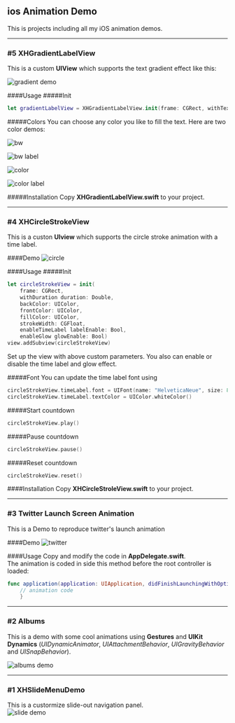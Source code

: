 ## ios Animation Demo
This is projects including all my iOS animation demos.

---
### \#5 XHGradientLabelView
This is a custom **UIView** which supports the text gradient effect like this:

![gradient demo](./Demo/gradient.gif)  

####Usage
#####Init

```swift
let gradientLabelView = XHGradientLabelView.init(frame: CGRect, withText text: String, andFont font: UIFont, withColors colors: [CGColor])
```
#####Colors
You can choose any color you like to fill the text. Here are two color demos:  

![bw](./Demo/bw.png)

![bw label](./Demo/bw.gif)  

![color](./Demo/color.png)

![color label](./Demo/color.gif)  

#####Installation
Copy **XHGradientLabelView.swift** to your project.

---
### \#4 XHCircleStrokeView
This is a custon **UIview** which supports the circle stroke animation with a time label. 

####Demo
![circle](./Demo/circle.gif)

####Usage
#####Init

```swift
let circleStrokeView = init(
	frame: CGRect, 
	withDuration duration: Double, 
	backColor: UIColor, 
	frontColor: UIColor, 
	fillColor: UIColor, 
	strokeWidth: CGFloat, 
	enableTimeLabel labelEnable: Bool, 
	enableGlow glowEnable: Bool)
view.addSubview(circleStrokeView)
```
Set up the view with above custom parameters. You also can enable or disable the time label and glow effect.  

#####Font
You can update the time label font using  
```swift
circleStrokeView.timeLabel.font = UIFont(name: "HelveticaNeue", size: 80.0)
circleStrokeView.timeLabel.textColor = UIColor.whiteColor()
```

#####Start countdown
```swift
circleStrokeView.play()
```

#####Pause countdown
```swift
circleStrokeView.pause()
```

#####Reset countdown
```swift
circleStrokeView.reset()
```

####Installation
Copy **XHCircleStroleView.swift** to your project.  

---
### \#3 Twitter Launch Screen Animation
This is a Demo to reproduce twitter's launch animation

####Demo
![twitter](./Demo/twitter.gif)

####Usage
Copy and modify the code in **AppDelegate.swift**.  
The animation is coded in side this method before the root controller is loaded:  
```swift
func application(application: UIApplication, didFinishLaunchingWithOptions launchOptions: [NSObject: AnyObject]?) -> Bool {
	// animation code
	}
```

--- 
### \#2 Albums	
This is a demo with some cool animations using **Gestures** and **UIKit Dynamics** (*UIDynamicAnimator*, *UIAttachmentBehavior*, *UIGravityBehavior* and *UISnapBehavior*).		

![albums demo](./Demo/album.gif)   

---
### \#1 XHSlideMenuDemo	
This is a custormize slide-out navigation panel.  			
![slide demo](./Demo/slide.gif)   